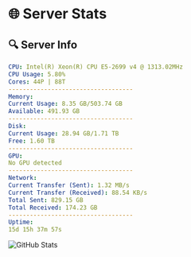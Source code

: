 # 🌐 Server Stats
## 🔍 Server Info
```yaml
CPU: Intel(R) Xeon(R) CPU E5-2699 v4 @ 1313.02MHz
CPU Usage: 5.80%
Cores: 44P | 88T
-----------------------------------
Memory:
Current Usage: 8.35 GB/503.74 GB
Available: 491.93 GB
-----------------------------------
Disk:
Current Usage: 28.94 GB/1.71 TB
Free: 1.60 TB
-----------------------------------
GPU:
No GPU detected
-----------------------------------
Network:
Current Transfer (Sent): 1.32 MB/s
Current Transfer (Received): 88.54 KB/s
Total Sent: 829.15 GB
Total Received: 174.23 GB
-----------------------------------
Uptime:
15d 15h 37m 57s
```
![GitHub Stats](https://img.shields.io/badge/Updated-2025-05-05_08:46:45-blue)